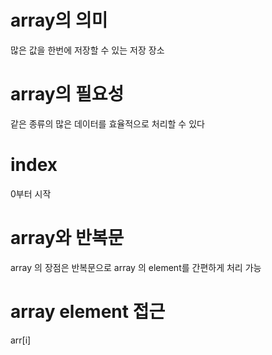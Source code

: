 # array의 의미

많은 값을 한번에 저장할 수 있는 저장 장소

# array의 필요성

같은 종류의 많은 데이터를 효율적으로 처리할 수 있다

# index 

0부터 시작

# array와 반복문

array 의 장점은  반복문으로 array 의 element를 간편하게 처리 가능

# array element 접근

arr[i]

